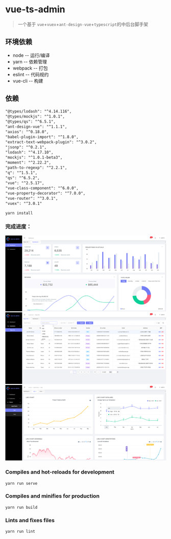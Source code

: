 # vue-ts-admin
> 一个基于 `vue`+`vuex`+`ant-design-vue`+`typescript`的中后台脚手架

## 环境依赖

* node -- 运行/编译
* yarn -- 依赖管理
* webpack -- 打包
* eslint -- 代码规约
* vue-cli -- 构建

## 依赖
    "@types/lodash": "^4.14.116",
    "@types/mockjs": "^1.0.1",
    "@types/qs": "^6.5.1",
    "ant-design-vue": "^1.1.1",
    "axios": "^0.18.0",
    "babel-plugin-import": "^1.8.0",
    "extract-text-webpack-plugin": "^3.0.2",
    "jsonp": "^0.2.1",
    "lodash": "^4.17.10",
    "mockjs": "^1.0.1-beta3",
    "moment": "^2.22.2",
    "path-to-regexp": "^2.2.1",
    "q": "^1.5.1",
    "qs": "^6.5.2",
    "vue": "^2.5.17",
    "vue-class-component": "^6.0.0",
    "vue-property-decorator": "^7.0.0",
    "vue-router": "^3.0.1",
    "vuex": "^3.0.1"

```
yarn install
```

### 完成进度：

![dashboard](/images/dashboard.png)
![baseInfo](/images/baseInfo.png)
![lineChart](/images/line-chart.png)


### Compiles and hot-reloads for development
```
yarn run serve  
```

### Compiles and minifies for production
```
yarn run build
```

### Lints and fixes files
```
yarn run lint
```
